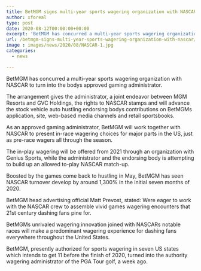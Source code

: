 ```yaml
---
title: BetMGM signs multi-year sports wagering organization with NASCAR
author: xforeal 
type: post
date: 2020-08-12T00:00:00+00:00
excerpt: 'BetMGM has concurred a multi-year sports wagering organization with NASCAR to turn into the bodys approved gaming operator '
url: /betmgm-signs-multi-year-sports-wagering-organization-with-nascar/
image : images/news/2020/08/NASCAR-1.jpg
categories:
  - news

---
```

BetMGM has concurred a multi-year sports wagering organization with NASCAR to turn into the bodys approved gaming administrator. 

The arrangement gives the administrator, a joint endeavor between MGM Resorts and GVC Holdings, the rights to NASCAR stamps and will advance the stock vehicle auto hustling endorsing bodys contributions on BetMGMs application, site, web-based media channels and retail sportsbooks. 

As an approved gaming administrator, BetMGM will work together with NASCAR to present in-race wagering choices for major parts in the US, just as pre-race wagers all through the season. 

The in-play wagering will be offered from 2021 through an organization with Genius Sports, while the administrator and the endorsing body is attempting to build up an allowed to-play NASCAR match-up. 

Boosted by the games come back to hustling in May, BetMGM has seen NASCAR turnover develop by around 1,300&percnt; in the initial seven months of 2020. 

BetMGM head advertising official Matt Prevost, stated: Were eager to work with the NASCAR crew to assemble vivid games wagering encounters that 21st century dashing fans pine for. 

BetMGMs unrivaled wagering innovation joined with NASCARs notable races will make a predominant wagering experience for dashing fans everywhere throughout the United States. 

BetMGM, presently authorized for sports wagering in seven US states which intends to get 11 before the finish of 2020, turned into the authority wagering administrator of the PGA Tour golf, a week ago.